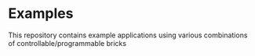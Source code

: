 # Examples

This repository contains example applications using various combinations
of controllable/programmable bricks
